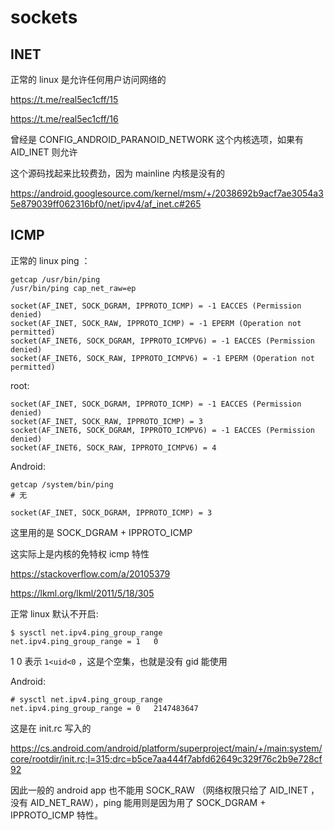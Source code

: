 # sockets

## INET

正常的 linux 是允许任何用户访问网络的

https://t.me/real5ec1cff/15

https://t.me/real5ec1cff/16

曾经是 CONFIG_ANDROID_PARANOID_NETWORK 这个内核选项，如果有 AID_INET 则允许

这个源码找起来比较费劲，因为 mainline 内核是没有的

https://android.googlesource.com/kernel/msm/+/2038692b9acf7ae3054a35e879039ff062316bf0/net/ipv4/af_inet.c#265

## ICMP 

正常的 linux ping ：

```
getcap /usr/bin/ping
/usr/bin/ping cap_net_raw=ep
```

```
socket(AF_INET, SOCK_DGRAM, IPPROTO_ICMP) = -1 EACCES (Permission denied)
socket(AF_INET, SOCK_RAW, IPPROTO_ICMP) = -1 EPERM (Operation not permitted)
socket(AF_INET6, SOCK_DGRAM, IPPROTO_ICMPV6) = -1 EACCES (Permission denied)
socket(AF_INET6, SOCK_RAW, IPPROTO_ICMPV6) = -1 EPERM (Operation not permitted)
```

root:

```
socket(AF_INET, SOCK_DGRAM, IPPROTO_ICMP) = -1 EACCES (Permission denied)
socket(AF_INET, SOCK_RAW, IPPROTO_ICMP) = 3
socket(AF_INET6, SOCK_DGRAM, IPPROTO_ICMPV6) = -1 EACCES (Permission denied)
socket(AF_INET6, SOCK_RAW, IPPROTO_ICMPV6) = 4
```

Android:

```
getcap /system/bin/ping
# 无
```

```
socket(AF_INET, SOCK_DGRAM, IPPROTO_ICMP) = 3
```

这里用的是 SOCK_DGRAM + IPPROTO_ICMP

这实际上是内核的免特权 icmp 特性

https://stackoverflow.com/a/20105379

https://lkml.org/lkml/2011/5/18/305

正常 linux 默认不开启:

```
$ sysctl net.ipv4.ping_group_range
net.ipv4.ping_group_range = 1   0
```

1 0 表示 `1<uid<0` ，这是个空集，也就是没有 gid 能使用

Android:

```
# sysctl net.ipv4.ping_group_range
net.ipv4.ping_group_range = 0   2147483647
```

这是在 init.rc 写入的

https://cs.android.com/android/platform/superproject/main/+/main:system/core/rootdir/init.rc;l=315;drc=b5ce7aa444f7abfd62649c329f76c2b9e728cf92

因此一般的 android app 也不能用 SOCK_RAW （网络权限只给了 AID_INET ，没有 AID_NET_RAW），ping 能用则是因为用了 SOCK_DGRAM + IPPROTO_ICMP 特性。
